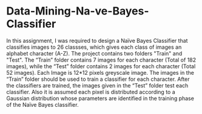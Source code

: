 # Data-Mining-Na-ve-Bayes-Classifier
In this assignment, I was required to design a Naïve Bayes Classifier that classifies images to 26 classses,
which gives each class of images an alphabet character (A-Z).
The project contains two folders "Train" and "Test". The “Train” folder contains 7 images for each character (Total of 182 images),
while the “Test” folder contains 2 images for each character (Total 52 images).
Each Image is 12*12 pixels greyscale image. The images in the “Train” folder should be used to train a classifier for each character.
After the classifiers are trained, the images given in the “Test” folder test each classifier.
Also it is assumed each pixel is distributed according to a Gaussian distribution whose parameters are identified in the training phase
of the Naïve Bayes classifier.
